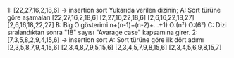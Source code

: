 1: [22,27,16,2,18,6] -> insertion sort
    Yukarıda verilen dizinin;
     A: Sort türüne göre aşamaları
      [22,27,16,2,18,6]
      [2,27,16,22,18,6]
      [2,6,16,22,18,27]
      [2,6,16,18,22,27]
     B: Big O gösterimi 
      n+(n-1)+(n-2)+...+1)
      O:(n²)
      O:(6²)
     C: Dizi sıralandıktan sonra "18" sayısı "Avarage case" kapsamına girer.
2: [7,3,5,8,2,9,4,15,6] -> insertion sort
     A: Sort türüne göre ilk dört adımı
      [2,3,5,8,7,9,4,15,6]
      [2,3,4,8,7,9,5,15,6]
      [2,3,4,5,7,9,8,15,6]
      [2,3,4,5,6,9,8,15,7]
      
